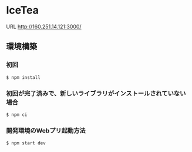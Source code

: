 # IceTea
URL http://160.251.14.121:3000/

## 環境構築
### 初回
```
$ npm install
```
### 初回が完了済みで、新しいライブラリがインストールされていない場合
```
$ npm ci
```

### 開発環境のWebプリ起動方法
```
$ npm start dev
```
